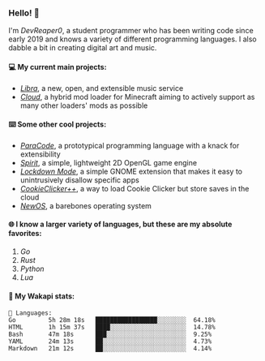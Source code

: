 ### Hello! 👋

I'm _DevReaper0_, a student programmer who has been writing code since early 2019 and knows a variety of different programming languages. I also dabble a bit in creating digital art and music.

#### 💻 My current main projects:

-   _[Libra](https://github.com/LibraMusic)_, a new, open, and extensible music service
-   _[Cloud](https://github.com/CloudLoaderMC/CloudLoader)_, a hybrid mod loader for Minecraft aiming to actively support as many other loaders' mods as possible

#### ⌨️ Some other cool projects:

-   _[ParaCode](https://github.com/ParaCodeLang/ParaCode)_, a prototypical programming language with a knack for extensibility
-   _[Spirit](https://gitlab.com/DevReaper0/SpiritEngine)_, a simple, lightweight 2D OpenGL game engine
-   _[Lockdown Mode](https://github.com/DevReaper0/GNOME-LockdownMode)_, a simple GNOME extension that makes it easy to unintrusively disallow specific apps
-   _[CookieClicker++](https://github.com/DevReaper0/CookieClickerPlusPlus)_, a way to load Cookie Clicker but store saves in the cloud
-   _[NewOS](https://github.com/DevReaper0/NewOS)_, a barebones operating system

#### 🌐 I know a larger variety of languages, but these are my absolute favorites:

1. _Go_
2. _Rust_
3. _Python_
4. _Lua_

#### 📡 My Wakapi stats:

```text
💾 Languages:
Go         5h 28m 18s   █████████████████░░░░░░░░  64.18%
HTML       1h 15m 37s   ████░░░░░░░░░░░░░░░░░░░░░  14.78%
Bash       47m 18s      ███░░░░░░░░░░░░░░░░░░░░░░  9.25%
YAML       24m 13s      ██░░░░░░░░░░░░░░░░░░░░░░░  4.73%
Markdown   21m 12s      ██░░░░░░░░░░░░░░░░░░░░░░░  4.14%
```
